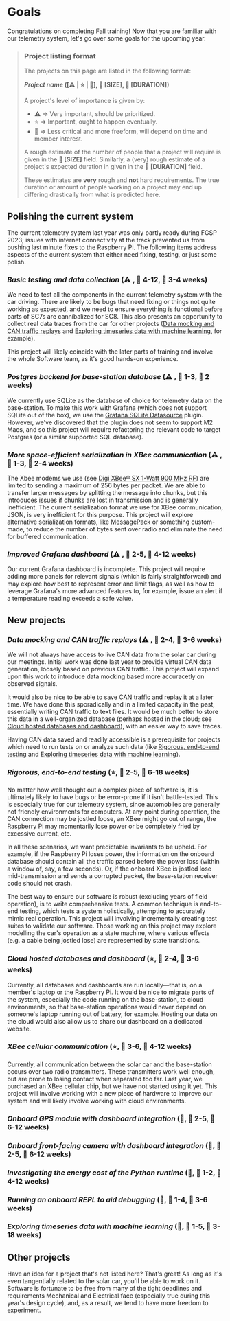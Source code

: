 # Goals

Congratulations on completing Fall training! Now that you are familiar
with our telemetry system, let's go over some goals for the upcoming year.

> ### Project listing format
>
> The projects on this page are listed in the following format:
>
> __*Project name* ([⚠️  | ⭐️ | 🌱], 👥 [SIZE], 📅 [DURATION])__
> 
> A project's level of importance is given by:
> * ⚠️  ⇒  Very important, should be prioritized.
> * ⭐️ ⇒  Important, ought to  happen eventually.
> * 🌱 ⇒  Less critical and more freeform, will depend on time and member interest.
>
> A rough estimate of the number of people that a project will require is given
> in the __👥 [SIZE]__ field. Similarly, a (very) rough estimate of a project's
> expected duration in given in the __📅 [DURATION]__ field.
>
> These estimates are __very__ rough and __not__ hard requirements. The true duration or
> amount of people working on a project may end up differing drastically from what
> is predicted here.

## Polishing the current system

The current telemetry system last year was only partly ready during
FGSP 2023; issues with internet connectivity at the track prevented
us from pushing last minute fixes to the Raspberry Pi. The following
items address aspects of the current system that either need fixing,
testing, or just some polish.

### *Basic testing and data collection* (⚠️ , 👥 4-12, 📅 3-4 weeks)
We need to test all the components in the current telemetry system with the
car driving. There are likely to be bugs that need fixing or things not quite
working as expected, and we need to ensure everything is functional before
parts of SC7s are cannibalized for SC8. This also presents an opportunity
to collect real data traces from the car for other projects
([Data mocking and CAN traffic replays](#data-mocking-and-can-traffic-replays----2-4--3-6-weeks) and
[Exploring timeseries data with machine learning](#exploring-timeseries-data-with-machine-learning---1-5--3-18-weeks),
for example).

This project will likely coincide with the later parts of training and involve
the whole Software team, as it's good hands-on experience.

### *Postgres backend for base-station database* (⚠️ , 👥 1-3, 📅 2 weeks)
We currently use SQLite as the database of choice for telemetry data on the base-station.
To make this work with Grafana (which does not support SQLite out of the box), we use
the [Grafana SQLite Datasource](https://grafana.com/grafana/plugins/frser-sqlite-datasource/)
plugin. However, we've discovered that the plugin does not seem to support M2 Macs, and
so this project will require refactoring the relevant code to target Postgres
(or a similar supported SQL database).

### *More space-efficient serialization in XBee communication* (⚠️ , 👥 1-3, 📅 2-4 weeks)
The Xbee modems we use (see [Digi XBee® SX 1-Watt 900 MHz RF](../hardware/xbee.md)) are
limited to sending a maximum of 256 bytes per packet. We are able to transfer larger
messages by splitting the message into chunks, but this introduces issues if chunks
are lost in transmission and is generally inefficient. The current serialization format
we use for XBee communication, JSON, is very inefficient for this purpose. This project
will explore alternative serialization formats, like
[MessagePack](https://msgpack.org/index.html) or something custom-made, to reduce the number
of bytes sent over radio and eliminate the need for buffered communication.

### *Improved Grafana dashboard* (⚠️ , 👥 2-5, 📅 4-12 weeks)
Our current Grafana dashboard is incomplete. This project will require adding
more panels for relevant signals (which is fairly straightforward) and may
explore how best to represent error and limit flags, as well as how to leverage
Grafana's more advanced features to, for example, issue an alert if a temperature
reading exceeds a safe value.

## New projects

### *Data mocking and CAN traffic replays* (⚠️ , 👥 2-4, 📅 3-6 weeks)
We will not always have access to live CAN data from the solar car during our
meetings. Initial work was done last year to provide virtual CAN data generation,
loosely based on previous CAN traffic. This project will expand upon this work
to introduce data mocking based more accuracetly on observed signals.

It would also be nice to be able to save CAN traffic and replay it at a
later time. We have done this sporadically and in a limited capacity in the past,
essentially writing CAN traffic to text files. It would be much better to store
this data in a well-organized database (perhaps hosted in the cloud; see
[Cloud hosted databases and dashboard](#cloud-hosted-databases-and-dashboard---2-4--3-6-weeks)),
with an easier way to save traces.

Having CAN data saved and readily accessible is a prerequisite for projects which
need to run tests on or analyze such data (like
[Rigorous, end-to-end testing](#rigorous-end-to-end-testing---2-5--6-18-weeks)
and
[Exploring timeseries data with machine learning](#exploring-timeseries-data-with-machine-learning---1-5--3-18-weeks)).

### *Rigorous, end-to-end testing* (⭐️, 👥 2-5, 📅 6-18 weeks)
No matter how well thought out a complex piece of software is, it is ultimately likely
to have bugs or be error-prone if it isn't battle-tested. This is especially true for
our telemetry system, since automobiles are generally not friendly environments for
computers. At any point during operation, the CAN connection may be jostled loose,
an XBee might go out of range, the Raspberry Pi may momentarily lose power or be
completely fried by excessive current, etc.

In all these scenarios, we want predictable invariants to be upheld. For
example, if the Raspberry Pi loses power, the information on the onboard
database should contain all the traffic parsed before the power loss (within a
window of, say, a few seconds). Or, if the onboard XBee is jostled lose mid-transmission
and sends a corrupted packet, the base-station receiver code should not crash.

The best way to ensure our software is robust (excluding years of field operation),
is to write comprehensive tests. A common technique is end-to-end testing, which
tests a system holistically, attempting to accurately mimic real operation. This
project will involving incrementally creating test suites to validate our software.
Those working on this project may explore modelling the car's operation as a state
machine, where various effects (e.g. a cable being jostled lose) are represented
by state transitions.

### *Cloud hosted databases and dashboard* (⭐️, 👥 2-4, 📅 3-6 weeks)
Currently, all databases and dashboards are run locally—that is, on a member's
laptop or the Raspberry Pi. It would be nice to migrate parts of the system,
especially the code running on the base-station, to cloud environments, so
that base-station operations would never depend on someone's laptop running out
of battery, for example. Hosting our data on the cloud would also allow us to
share our dashboard on a dedicated website.

### *XBee cellular communication* (⭐️, 👥 3-6, 📅 4-12 weeks)
Currently, all communication between the solar car and the base-station occurs
over two radio transmitters. These transmitters work well enough, but are
prone to losing contact when separated too far. Last year, we purchased an
XBee cellular chip, but we have not started using it yet. This project will
involve working with a new piece of hardware to improve our system and will
likely involve working with cloud environments.

### *Onboard GPS module with dashboard integration* (🌱, 👥 2-5, 📅 6-12 weeks)

### *Onboard front-facing camera with dashboard integration* (🌱, 👥 2-5, 📅 6-12 weeks)

### *Investigating the energy cost of the Python runtime* (🌱, 👥 1-2, 📅 4-12 weeks)

### *Running an onboard REPL to aid debugging* (🌱, 👥 1-4, 📅 3-6 weeks)

### *Exploring timeseries data with machine learning* (🌱, 👥 1-5, 📅 3-18 weeks)

## Other projects

Have an idea for a project that's not listed here? That's great! As long as it's
even tangentially related to the solar car, you'll be able to work on it. Software
is fortunate to be free from many of the tight deadlines and requirements Mechanical
and Electrical face (especially true during this year's design cycle), and, as a
result, we tend to have more freedom to experiment.
